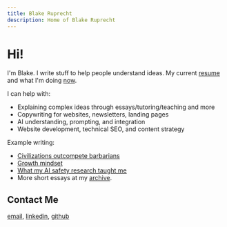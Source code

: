 ```yaml
---
title: Blake Ruprecht
description: Home of Blake Ruprecht
---
```

# Hi!
I'm Blake. I write stuff to help people understand ideas. My current [resume](/static/cv.pdf) and what I'm doing [now](/now).

I can help with:
- Explaining complex ideas through essays/tutoring/teaching and more
- Copywriting for websites, newsletters, landing pages
- AI understanding, prompting, and integration
- Website development, technical SEO, and content strategy

Example writing:
- [Civilizations outcompete barbarians](/civilization)
- [Growth mindset](/growth-mindset)
- [What my AI safety research taught me](/research)
- More short essays at my [archive](/archive).

## Contact Me
[email](mailto:blakecruprecht@gmail.com), [linkedin](https://linkedin.com/in/BlakeRuprecht), [github](https://github.com/BlakeRuprecht)